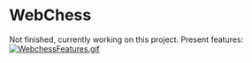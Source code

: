 # WebChess
Not finished, currently working on this project.
Present features:
[![WebchessFeatures.gif](https://s8.gifyu.com/images/WebchessFeatures.gif)](https://gifyu.com/image/CLNz)
